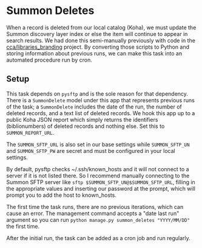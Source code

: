 # Summon Deletes

When a record is deleted from our local catalog (Koha), we must update the Summon discovery layer index or else the item will continue to appear in search results. We had done this semi-manually previously with code in the [cca/libraries_branding](https://github.com/cca/libraries_branding/tree/main/summon) project. By converting those scripts to Python and storing information about previous runs, we can make this task into an automated procedure run by cron.

## Setup

This task depends on `pysftp` and is the sole reason for that dependency. There is a `SummonDelete` model under this app that represents previous runs of the task; a `SummonDelete` includes the date of the run, the number of deleted records, and a text list of deleted records. We hook this app up to a public Koha JSON report which simply returns the identifiers (biblionumbers) of deleted records and nothing else. Set this to `SUMMON_REPORT_URL`.

The `SUMMON_SFTP_URL` is also set in our base settings while `SUMMON_SFTP_UN` and `SUMMON_SFTP_PW` are secret and must be configured in your local settings.

By default, pysftp checks ~/.ssh/known_hosts and it will not connect to a server if it is not listed there. So I recommend manually connecting to the Summon SFTP server like `sftp $SUMMON_SFTP_UN@$SUMMON_SFTP_URL`, filling in the appropriate values and inserting our password at the prompt, which will prompt you to add the host to known_hosts.

The first time the task runs, there are no previous iterations, which can cause an error. The management command accepts a "date last run" argument so you can run `python manage.py summon_deletes "YYYY/MM/DD"` the first time.

After the initial run, the task can be added as a cron job and run regularly.
